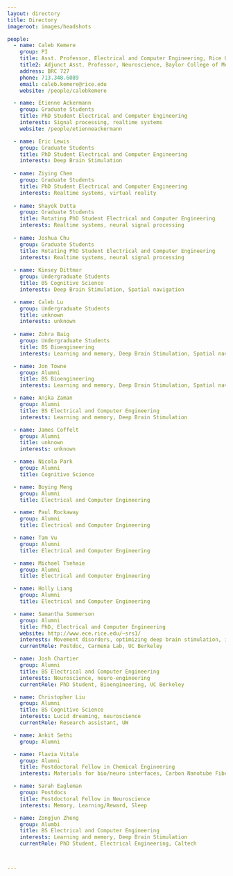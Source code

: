 ```yaml
---
layout: directory
title: Directory
imageroot: images/headshots

people:
  - name: Caleb Kemere
    group: PI
    title: Asst. Professor, Electrical and Computer Engineering, Rice University
    title2: Adjunct Asst. Professor, Neuroscience, Baylor College of Medicine
    address: BRC 727
    phone: 713.348.6089
    email: caleb.kemere@rice.edu
    website: /people/calebkemere

  - name: Etienne Ackermann
    group: Graduate Students
    title: PhD Student Electrical and Computer Engineering
    interests: Signal processing, realtime systems
    website: /people/etienneackermann

  - name: Eric Lewis
    group: Graduate Students
    title: PhD Student Electrical and Computer Engineering
    interests: Deep Brain Stimulation
    
  - name: Ziying Chen
    group: Graduate Students
    title: PhD Student Electrical and Computer Engineering
    interests: Realtime systems, virtual reality
    
  - name: Shayok Dutta
    group: Graduate Students
    title: Rotating PhD Student Electrical and Computer Engineering
    interests: Realtime systems, neural signal processing
    
  - name: Joshua Chu
    group: Graduate Students
    title: Rotating PhD Student Electrical and Computer Engineering
    interests: Realtime systems, neural signal processing
    
  - name: Kinsey Dittmar
    group: Undergraduate Students
    title: BS Cognitive Science
    interests: Deep Brain Stimulation, Spatial navigation

  - name: Caleb Lu
    group: Undergraduate Students
    title: unknown
    interests: unknown
    
  - name: Zohra Baig
    group: Undergraduate Students
    title: BS Bioengineering
    interests: Learning and memory, Deep Brain Stimulation, Spatial navigation

  - name: Jon Towne
    group: Alumni
    title: BS Bioengineering
    interests: Learning and memory, Deep Brain Stimulation, Spatial navigation

  - name: Anika Zaman
    group: Alumni
    title: BS Electrical and Computer Engineering
    interests: Learning and memory, Deep Brain Stimulation

  - name: James Coffelt
    group: Alumni
    title: unknown
    interests: unknown

  - name: Nicola Park
    group: Alumni
    title: Cognitive Science

  - name: Boying Meng
    group: Alumni
    title: Electrical and Computer Engineering

  - name: Paul Rockaway
    group: Alumni
    title: Electrical and Computer Engineering

  - name: Tam Vu
    group: Alumni
    title: Electrical and Computer Engineering

  - name: Michael Tsehaie
    group: Alumni
    title: Electrical and Computer Engineering

  - name: Holly Liang
    group: Alumni
    title: Electrical and Computer Engineering

  - name: Samantha Summerson
    group: Alumni
    title: PhD, Electrical and Computer Engineering
    website: http://www.ece.rice.edu/~srs1/
    interests: Movement disorders, optimizing deep brain stimulation, information theory
    currentRole: Postdoc, Carmena Lab, UC Berkeley

  - name: Josh Chartier
    group: Alumni
    title: BS Electrical and Computer Engineering
    interests: Neuroscience, neuro-engineering
    currentRole: PhD Student, Bioengineering, UC Berkeley

  - name: Christopher Liu
    group: Alumni
    title: BS Cognitive Science
    interests: Lucid dreaming, neuroscience
    currentRole: Research assistant, UW

  - name: Ankit Sethi
    group: Alumni

  - name: Flavia Vitale
    group: Alumni
    title: Postdoctoral Fellow in Chemical Engineering
    interests: Materials for bio/neuro interfaces, Carbon Nanotube Fibers

  - name: Sarah Eagleman
    group: Postdocs
    title: Postdoctoral Fellow in Neuroscience
    interests: Memory, Learning/Reward, Sleep

  - name: Zongjun Zheng
    group: Alumbi
    title: BS Electrical and Computer Engineering
    interests: Learning and memory, Deep Brain Stimulation
    currentRole: PhD Student, Electrical Engineering, Caltech



---
```


